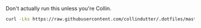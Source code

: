 Don't actually run this unless you're Collin.

```bash
curl -Lks https://raw.githubusercontent.com/collindutter/.dotfiles/master/.install.sh | sudo /bin/bash
```
